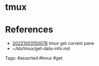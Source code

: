 # tmux

# References
- [20221003150078](/zet/20221003150078/README.md) tmux get current pane
- ~/kb/tmux/get-data-info.md

Tags:
    #assorted #tmux #get
